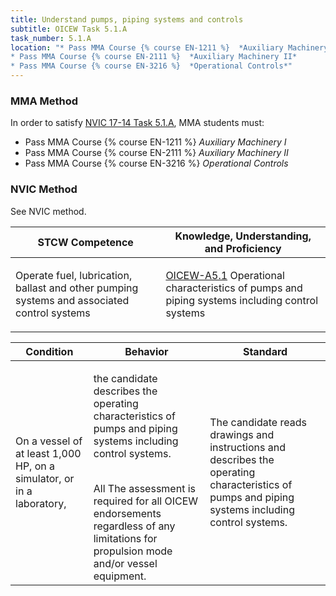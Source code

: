 ```yaml
---
title: Understand pumps, piping systems and controls
subtitle: OICEW Task 5.1.A 
task_number: 5.1.A
location: "* Pass MMA Course {% course EN-1211 %}  *Auxiliary Machinery I*
* Pass MMA Course {% course EN-2111 %}  *Auxiliary Machinery II*
* Pass MMA Course {% course EN-3216 %}  *Operational Controls*" 
---
```



### MMA Method

In order to satisfy  [NVIC 17-14  Task  5.1.A]({{site.baseurl}}/assets/images/nvic-17-14.pdf), MMA students must:

* Pass MMA Course {% course EN-1211 %}  *Auxiliary Machinery I*
* Pass MMA Course {% course EN-2111 %}  *Auxiliary Machinery II*
* Pass MMA Course {% course EN-3216 %}  *Operational Controls*


### NVIC Method

<a onclick="togglevisibility('nvic_methods')" >See NVIC method.</a>

<div id='nvic_methods' class='hide'>

<table>
<thead>
<tr>
<th class='forty'> STCW Competence </th>
<th class='sixty'> Knowledge, Understanding, and Proficiency </th>
</tr>
</thead>




<tbody>
<tr><td markdown='1'>

Operate fuel, lubrication, ballast and other pumping systems and associated control systems

</td><td markdown='1'>

[OICEW-A5.1](../../tables/31.html#OICEW-A5.1) Operational characteristics of pumps and piping systems including control systems

</td></tr>


</tbody>
</table>


<table>
<thead>
<tr><th class='twenty'>  Condition </th><th class='twenty'> Behavior </th><th  class='sixty'>Standard </th></tr>
</thead>
<tbody >



<tr><td markdown='1'>

On a vessel of at least 1,000 HP, on a simulator, or in a laboratory,

</td><td markdown='1'>

the candidate describes the operating characteristics of pumps and piping systems including control systems.

<br>

<div class="tooltip">All
<span class="tooltiptext">
The assessment is required for all OICEW endorsements regardless of any limitations for propulsion mode and/or vessel equipment.
</span>
</div>


</td><td markdown='1'>

The candidate reads drawings and instructions and describes the operating characteristics of pumps and piping systems including control systems.

</td></tr>
</tbody>
</table>
</div>

